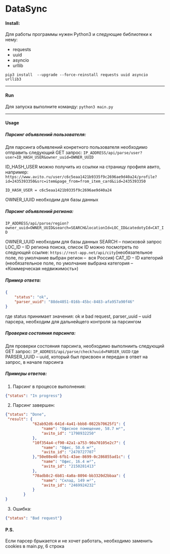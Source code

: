 # DataSync
#### Install:
Для работы программы нужен Python3 и следующие библиотеки к нему:
- requests
- uuid
- asyncio
- urllib

`pip3 install  --upgrade --force-reinstall requests uuid asyncio urllib3`

------------



#### Run
Для запуска выполните команду:
`python3 main.py`

------------



#### Usage
##### Парсинг объявлений пользователя:
Для парсинга объявлений конретного пользователя необходимо отправить следующий GET запрос:
`IP_ADDRESS/api/parse/user?user=ID_HASH_USER&owner_uuid=OWNER_UUID`

ID_HASH_USER можно получить из ссылки на страницу профиля авито, например:
`https://www.avito.ru/user/c6c5eaa1421b9335f9c2696ae9d40a24/profile?id=2435393350&src=item&page_from=from_item_card&iid=2435393350`

`ID_HASH_USER = c6c5eaa1421b9335f9c2696ae9d40a24`

OWNER_UUID необходим для базы данных

##### Парсинг объявлений региона:

`IP_ADDRESS/api/parse/region?owner_uuid=OWNER_UUID&search=SEARCH&locationId=LOC_ID&catedotyId=CAT_ID`

OWNER_UUID необходим для базы данных
SEARCH – поисковой запрос
LOC_ID – ID региона поиска, список ID можно посмотреть по следующей ссылке: `https://rest-app.net/api/city`(необязательное поле, по умолчание выбран регион –  вся Россия)
CAT_ID – ID категорий (необязательное поле, по умолчание выбрана категория – «Коммерческая недвижимость»)

##### Пример ответа:
```json
{
    "status": "ok",
    "parser_uuid": "88de4051-016b-45bc-8483-afa957a90f46"
}
```
где status принимает значения: ok и bad request,
parser_uuid – uuid парсера, необходим для дальнейщего контроля за парсингом

##### Проверка состояния парсинга:
Для проверки состояния парсинга, необходимо выполниить следующий GET запрос:
`IP_ADDRESS/api/parse/check?uuid=PARSER_UUID`
где PARSER_UUID – uuid, который был присвоен и передан в ответ на запрос, в начале парсинга

##### Примеры ответов:
1. Парсинг в процессе выполнения:
```json
{"status": "In progress"}
```
2. Парсинг завершен:
```json
{"status": "Done",
 "result": {
        	"62ab92d6-641d-4a41-bbb8-0822b70625f1": {
        		"name": "Офисное помещение, 58.7 м²", 
        		"avito_id": "1798932250"
        	},
        	"10f354a4-cf90-42a1-a753-90a70105e2c7": {
        		"name": "Офис, 50.6 м²",
        		"avito_id": "2470727707"
        	},"50e08e40-6fb1-43ae-8699-0c286855ad1c": {
        		"name": "Офис, 16.4 м²",
        		"avito_id": "2150281413"
        	},
        	"70adb8c2-6b81-4a0a-8094-bb3320d2bbaa": {
        		"name": "Склад, 149 м²",
        		"avito_id": "2469924232"
        	}
        }
}
```
3. Ошибка:
```json
{"status": "Bad request"}
```

#### P.S.
Если парсер брыкается и не хочет работать, необходимо заменить cookies в main.py, 6 строка

